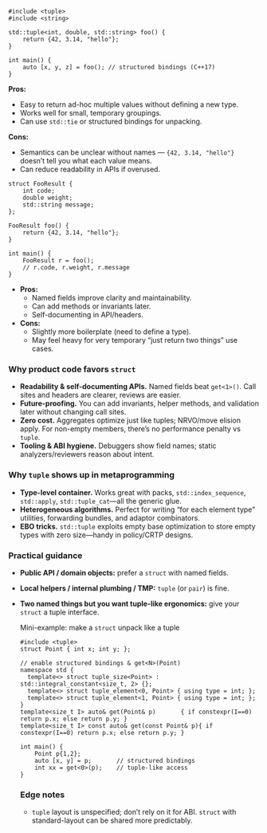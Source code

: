 ```
#include <tuple>
#include <string>

std::tuple<int, double, std::string> foo() {
    return {42, 3.14, "hello"};
}

int main() {
    auto [x, y, z] = foo(); // structured bindings (C++17)
}

```

**Pros:**

- Easy to return ad-hoc multiple values without defining a new type.
- Works well for small, temporary groupings.
- Can use `std::tie` or structured bindings for unpacking.

**Cons:**

- Semantics can be unclear without names — `{42, 3.14, "hello"}` doesn’t tell you what each value means.
- Can reduce readability in APIs if overused.

```
struct FooResult {
    int code;
    double weight;
    std::string message;
};

FooResult foo() {
    return {42, 3.14, "hello"};
}

int main() {
    FooResult r = foo();
    // r.code, r.weight, r.message
}

```

- **Pros:**
  - Named fields improve clarity and maintainability.
  - Can add methods or invariants later.
  - Self-documenting in API/headers.
- **Cons:**
  - Slightly more boilerplate (need to define a type).
  - May feel heavy for very temporary “just return two things” use cases.

### Why product code favors `struct`

- **Readability & self-documenting APIs.** Named fields beat `get<1>()`. Call sites and headers are clearer, reviews are easier.
- **Future-proofing.** You can add invariants, helper methods, and validation later without changing call sites.
- **Zero cost.** Aggregates optimize just like tuples; NRVO/move elision apply. For non-empty members, there’s no performance penalty vs `tuple`.
- **Tooling & ABI hygiene.** Debuggers show field names; static analyzers/reviewers reason about intent.

### Why `tuple` shows up in metaprogramming

- **Type-level container.** Works great with packs, `std::index_sequence`, `std::apply`, `std::tuple_cat`—all the generic glue.
- **Heterogeneous algorithms.** Perfect for writing “for each element type” utilities, forwarding bundles, and adaptor combinators.
- **EBO tricks.** `std::tuple` exploits empty base optimization to store empty types with zero size—handy in policy/CRTP designs.

### Practical guidance

- **Public API / domain objects:** prefer a `struct` with named fields.

- **Local helpers / internal plumbing / TMP:** `tuple` (or `pair`) is fine.

- **Two named things but you want tuple-like ergonomics:** give your `struct` a tuple interface.

  Mini-example: make a `struct` unpack like a tuple

  ```
  #include <tuple>
  struct Point { int x; int y; };
  
  // enable structured bindings & get<N>(Point)
  namespace std {
    template<> struct tuple_size<Point> : std::integral_constant<size_t, 2> {};
    template<> struct tuple_element<0, Point> { using type = int; };
    template<> struct tuple_element<1, Point> { using type = int; };
  }
  template<size_t I> auto& get(Point& p)       { if constexpr(I==0) return p.x; else return p.y; }
  template<size_t I> const auto& get(const Point& p){ if constexpr(I==0) return p.x; else return p.y; }
  
  int main() {
      Point p{1,2};
      auto [x, y] = p;       // structured bindings
      int xx = get<0>(p);    // tuple-like access
  }
  
  ```

  ### Edge notes

  - `tuple` layout is unspecified; don’t rely on it for ABI. `struct` with standard-layout can be shared more predictably.